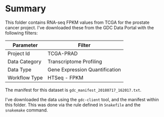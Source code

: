 # Summary

This folder contains RNA-seq FPKM values from TCGA for the prostate cancer project.
I've downloaded these from the GDC Data Portal with the following filters:

| Parameter     | Filter                         |
| ------------- | ------------------------------ |
| Project Id    | TCGA-PRAD                      |
| Data Category | Transcriptome Profiling        |
| Data Type     | Gene Expression Quantification |
| Workflow Type | HTSeq - FPKM                   |

The manifest for this dataset is `gdc_manifest_20180717_162017.txt`.

I've downloaded the data using the `gdc-client` tool, and the manifest within this folder.
This was done via the rule defined in `Snakefile` and the `snakemake` command.
